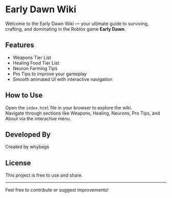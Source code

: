 # Early Dawn Wiki

Welcome to the Early Dawn Wiki — your ultimate guide to surviving, crafting, and dominating in the Roblox game **Early Dawn**.

## Features

- Weapons Tier List  
- Healing Food Tier List  
- Neuron Farming Tips  
- Pro Tips to improve your gameplay  
- Smooth animated UI with interactive navigation  

## How to Use

Open the `index.html` file in your browser to explore the wiki.  
Navigate through sections like Weapons, Healing, Neurons, Pro Tips, and About via the interactive menu.

## Developed By

Created by whybegs

## License

This project is free to use and share.

---

Feel free to contribute or suggest improvements!
